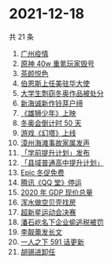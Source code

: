 # 2021-12-18

共 21 条

<!-- BEGIN -->
<!-- 最后更新时间 Sat Dec 18 2021 04:06:26 GMT+0800 (China Standard Time) -->

1. [广州疫情](https://www.zhihu.com/search?q=广州疫情)
1. [原神 40w 重氪玩家毁号](https://www.zhihu.com/search?q=原神)
1. [茶颜悦色](https://www.zhihu.com/search?q=茶颜悦色)
1. [伯恩斯上任美驻华大使](https://www.zhihu.com/search?q=美国驻华大使)
1. [大学生剽窃冬奥作品被处分](https://www.zhihu.com/search?q=吉林动画学院)
1. [新海诚新作铃芽户缔](https://www.zhihu.com/search?q=铃芽户缔)
1. [《雄狮少年》上映](https://www.zhihu.com/search?q=雄狮少年)
1. [冬奥会倒计时 50 天](https://www.zhihu.com/search?q=冬奥会)
1. [游戏《幻塔》上线](https://www.zhihu.com/search?q=幻塔)
1. [漳州海滩事故家属发声](https://www.zhihu.com/search?q=福建漳州海滩)
1. [「学前提升计划」发布](https://www.zhihu.com/search?q=学前提升计划)
1. [「县域普通高中提升计划」](https://www.zhihu.com/search?q=县域普通高中)
1. [Epic 冬促免费](https://www.zhihu.com/search?q=epic)
1. [腾讯《QQ 堂》停运](https://www.zhihu.com/search?q=QQ堂)
1. [2020 年 GDP 现价总量](https://www.zhihu.com/search?q=2020GDP)
1. [浑水做空贝壳找房](https://www.zhihu.com/search?q=浑水做空贝壳)
1. [超新星运动会决赛](https://www.zhihu.com/search?q=超新星运动会)
1. [潘石屹名下企业偷逃税被罚](https://www.zhihu.com/search?q=潘石屹)
1. [李靓蕾发长文](https://www.zhihu.com/search?q=王力宏)
1. [一人之下 591 话更新](https://www.zhihu.com/search?q=一人之下)
1. [胡锡进卸任](https://www.zhihu.com/search?q=胡锡进)

<!-- END -->
